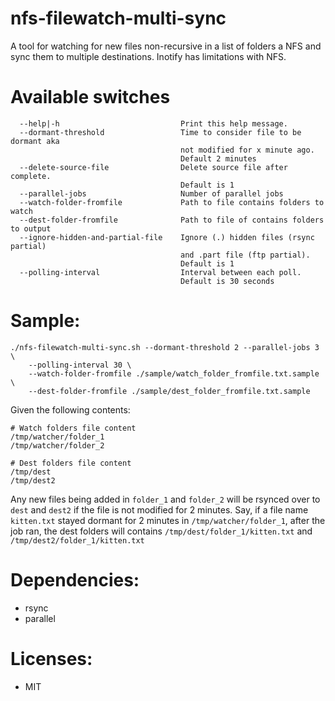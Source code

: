 # nfs-filewatch-multi-sync
A tool for watching for new files non-recursive in a list of folders a NFS and
sync them to multiple destinations. Inotify has limitations with NFS.

# Available switches

```
  --help|-h                           Print this help message.
  --dormant-threshold                 Time to consider file to be dormant aka
                                      not modified for x minute ago.
                                      Default 2 minutes
  --delete-source-file                Delete source file after complete.
                                      Default is 1
  --parallel-jobs                     Number of parallel jobs
  --watch-folder-fromfile             Path to file contains folders to watch
  --dest-folder-fromfile              Path to file of contains folders to output
  --ignore-hidden-and-partial-file    Ignore (.) hidden files (rsync partial)
                                      and .part file (ftp partial).
                                      Default is 1
  --polling-interval                  Interval between each poll.
                                      Default is 30 seconds
```
# Sample:
```
./nfs-filewatch-multi-sync.sh --dormant-threshold 2 --parallel-jobs 3 \
    --polling-interval 30 \
    --watch-folder-fromfile ./sample/watch_folder_fromfile.txt.sample \
    --dest-folder-fromfile ./sample/dest_folder_fromfile.txt.sample
```

Given the following contents:
```
# Watch folders file content
/tmp/watcher/folder_1
/tmp/watcher/folder_2

# Dest folders file content
/tmp/dest
/tmp/dest2
```

Any new files being added in `folder_1` and `folder_2` will be rsynced over
to `dest` and `dest2` if the file is not modified for 2 minutes. Say, if a
file name `kitten.txt` stayed dormant for 2 minutes in `/tmp/watcher/folder_1`,
after the job ran, the dest folders will contains `/tmp/dest/folder_1/kitten.txt`
and `/tmp/dest2/folder_1/kitten.txt`

# Dependencies:
* rsync
* parallel

# Licenses:
* MIT
